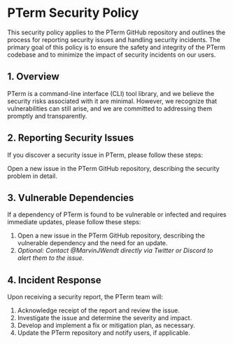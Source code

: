 # PTerm Security Policy
This security policy applies to the PTerm GitHub repository and outlines the process for reporting security issues and handling security incidents. The primary goal of this policy is to ensure the safety and integrity of the PTerm codebase and to minimize the impact of security incidents on our users.

## 1. Overview
PTerm is a command-line interface (CLI) tool library, and we believe the security risks associated with it are minimal. However, we recognize that vulnerabilities can still arise, and we are committed to addressing them promptly and transparently.

## 2. Reporting Security Issues
If you discover a security issue in PTerm, please follow these steps:

Open a new issue in the PTerm GitHub repository, describing the security problem in detail.

## 3. Vulnerable Dependencies
If a dependency of PTerm is found to be vulnerable or infected and requires immediate updates, please follow these steps:

1. Open a new issue in the PTerm GitHub repository, describing the vulnerable dependency and the need for an update.
2. *Optional: Contact @MarvinJWendt directly via Twitter or Discord to alert them to the issue.*

## 4. Incident Response
Upon receiving a security report, the PTerm team will:

1. Acknowledge receipt of the report and review the issue.
2. Investigate the issue and determine the severity and impact.
3. Develop and implement a fix or mitigation plan, as necessary.
4. Update the PTerm repository and notify users, if applicable.
